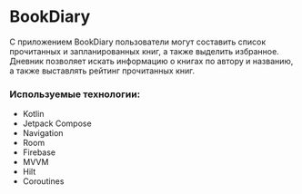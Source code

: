 # BookDiary
С приложением BookDiary пользователи могут составить список прочитанных и запланированных книг, а также выделить избранное. Дневник позволяет искать информацию о книгах по автору и названию, а также выставлять рейтинг прочитанных книг.

### Используемые технологии:
+ Kotlin
+ Jetpack Compose
+ Navigation
+ Room
+ Firebase
+ MVVM
+ Hilt
+ Coroutines

